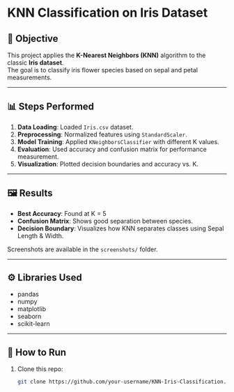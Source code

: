 # KNN Classification on Iris Dataset

## 📌 Objective
This project applies the **K-Nearest Neighbors (KNN)** algorithm to the classic **Iris dataset**.  
The goal is to classify iris flower species based on sepal and petal measurements.

---

## 📊 Steps Performed
1. **Data Loading**: Loaded `Iris.csv` dataset.
2. **Preprocessing**: Normalized features using `StandardScaler`.
3. **Model Training**: Applied `KNeighborsClassifier` with different K values.
4. **Evaluation**: Used accuracy and confusion matrix for performance measurement.
5. **Visualization**: Plotted decision boundaries and accuracy vs. K.

---

## 🖼️ Results
- **Best Accuracy**: Found at K = 5  
- **Confusion Matrix**: Shows good separation between species.  
- **Decision Boundary**: Visualizes how KNN separates classes using Sepal Length & Width.

Screenshots are available in the `screenshots/` folder.

---

## ⚙️ Libraries Used
- pandas  
- numpy  
- matplotlib  
- seaborn  
- scikit-learn  

---

## 🚀 How to Run
1. Clone this repo:
   ```bash
   git clone https://github.com/your-username/KNN-Iris-Classification.git
